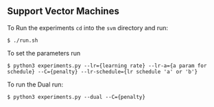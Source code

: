 ## Support Vector Machines

To Run the experiments `cd` into the `svm` directory and run:

```
$ ./run.sh
```

To set the parameters run
```
$ python3 experiments.py --lr={learning rate} --lr-a={a param for schedule} --C={penalty} --lr-schedule={lr schedule 'a' or 'b'}
```

To run the Dual run:
```
$ python3 experiments.py --dual --C={penalty}
```
